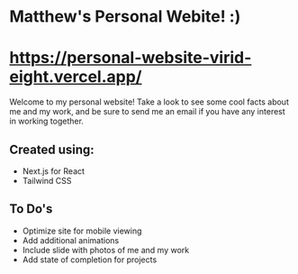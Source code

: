 # Matthew's Personal Webite! :)
https://personal-website-virid-eight.vercel.app/
===============================
Welcome to my personal website! Take a look to see some cool facts about me and my work, and be sure to send me an email if you have any interest in working together.

## Created using:
* Next.js for React
* Tailwind CSS

## To Do's
* Optimize site for mobile viewing
* Add additional animations
* Include slide with photos of me and my work
* Add state of completion for projects